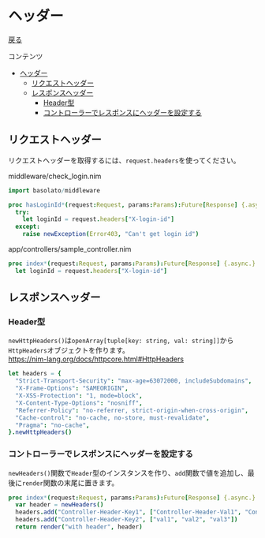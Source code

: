 ヘッダー
===
[戻る](../../README.md)

コンテンツ

<!--ts-->
   * [ヘッダー](#ヘッダー)
      * [リクエストヘッダー](#リクエストヘッダー)
      * [レスポンスヘッダー](#レスポンスヘッダー)
         * [Header型](#header型)
         * [コントローラーでレスポンスにヘッダーを設定する](#コントローラーでレスポンスにヘッダーを設定する)

<!-- Added by: root, at: Mon Apr 12 06:16:56 UTC 2021 -->

<!--te-->

## リクエストヘッダー
リクエストヘッダーを取得するには、`request.headers`を使ってください。

middleware/check_login.nim
```nim
import basolato/middleware

proc hasLoginId*(request:Request, params:Params):Future[Response] {.async.} =
  try:
    let loginId = request.headers["X-login-id"]
  except:
    raise newException(Error403, "Can't get login id")
```

app/controllers/sample_controller.nim
```nim
proc index*(request:Request, params:Params):Future[Response] {.async.} =
  let loginId = request.headers["X-login-id"]
```

## レスポンスヘッダー
### Header型
`newHttpHeaders()`は`openArray[tuple[key: string, val: string]]`から`HttpHeaders`オブジェクトを作ります。  
https://nim-lang.org/docs/httpcore.html#HttpHeaders

```nim
let headers = {
  "Strict-Transport-Security": "max-age=63072000, includeSubdomains",
  "X-Frame-Options": "SAMEORIGIN",
  "X-XSS-Protection": "1, mode=block",
  "X-Content-Type-Options": "nosniff",
  "Referrer-Policy": "no-referrer, strict-origin-when-cross-origin",
  "Cache-control": "no-cache, no-store, must-revalidate",
  "Pragma": "no-cache",
}.newHttpHeaders()
```


### コントローラーでレスポンスにヘッダーを設定する
`newHeaders()`関数で`Header`型のインスタンスを作り、`add`関数で値を追加し、最後に`render`関数の末尾に置きます。

```nim
proc index*(request:Request, params:Params):Future[Response] {.async.} =
  var header = newHeaders()
  headers.add("Controller-Header-Key1", ["Controller-Header-Val1", "Controller-Header-Val2"])
  headers.add("Controller-Header-Key2", ["val1", "val2", "val3"])
  return render("with header", header)
```
